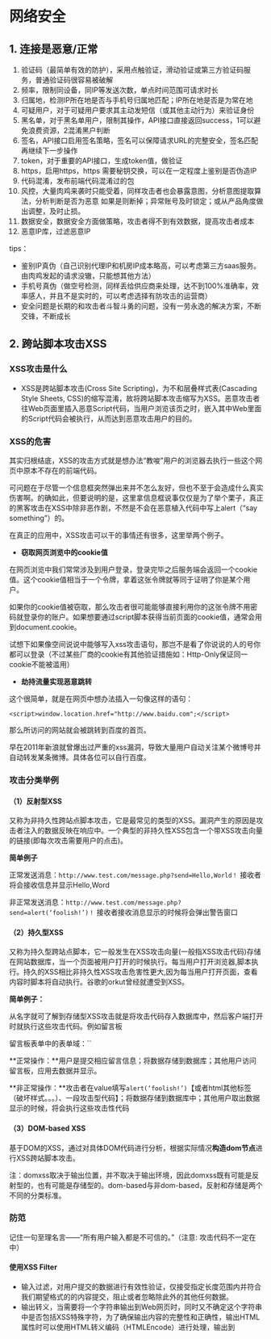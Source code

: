 # 网络安全

## 1. 连接是恶意/正常

1. 验证码（最简单有效的防护），采用点触验证，滑动验证或第三方验证码服务，普通验证码很容易被破解
2. 频率，限制同设备，同IP等发送次数，单点时间范围可请求时长
3. 归属地，检测IP所在地是否与手机号归属地匹配；IP所在地是否是为常在地
4. 可疑用户，对于可疑用户要求其主动发短信（或其他主动行为）来验证身份
5. 黑名单，对于黑名单用户，限制其操作，API接口直接返回success，1可以避免浪费资源，2混淆黑户判断
6. 签名，API接口启用签名策略，签名可以保障请求URL的完整安全，签名匹配再继续下一步操作
7. token，对于重要的API接口，生成token值，做验证
8. https，启用https，https 需要秘钥交换，可以在一定程度上鉴别是否伪造IP
9. 代码混淆，发布前端代码混淆过的包
10. 风控，大量肉鸡来袭时只能受着，同样攻击者也会暴露意图，分析意图提取算法，分析判断是否为恶意 如果是则断掉；异常账号及时锁定；或从产品角度做出调整，及时止损。
11. 数据安全，数据安全方面做策略，攻击者得不到有效数据，提高攻击者成本
12. 恶意IP库，过滤恶意IP

tips：

- 鉴别IP真伪（自己识别代理IP和机房IP成本略高，可以考虑第三方saas服务。由肉鸡发起的请求没辙，只能想其他方法）
- 手机号真伪（做空号检测，同样丢给供应商来处理，达不到100%准确率，效率感人，并且不是实时的，可以考虑选择有防攻击的运营商）
- 安全问题是长期的和攻击者斗智斗勇的问题，没有一劳永逸的解决方案，不断交锋，不断成长

## 2. 跨站脚本攻击XSS

### XSS攻击是什么

- XSS是跨站脚本攻击(Cross Site Scripting)，为不和层叠样式表(Cascading Style Sheets, CSS)的缩写混淆，故将跨站脚本攻击缩写为XSS。恶意攻击者往Web页面里插入恶意Script代码，当用户浏览该页之时，嵌入其中Web里面的Script代码会被执行，从而达到恶意攻击用户的目的。

### XSS的危害

其实归根结底，XSS的攻击方式就是想办法“教唆”用户的浏览器去执行一些这个网页中原本不存在的前端代码。

可问题在于尽管一个信息框突然弹出来并不怎么友好，但也不至于会造成什么真实伤害啊。的确如此，但要说明的是，这里拿信息框说事仅仅是为了举个栗子，真正的黑客攻击在XSS中除非恶作剧，不然是不会在恶意植入代码中写上alert（“say something”）的。

在真正的应用中，XSS攻击可以干的事情还有很多，这里举两个例子。

- **窃取网页浏览中的cookie值**

在网页浏览中我们常常涉及到用户登录，登录完毕之后服务端会返回一个cookie值。这个cookie值相当于一个令牌，拿着这张令牌就等同于证明了你是某个用户。

如果你的cookie值被窃取，那么攻击者很可能能够直接利用你的这张令牌不用密码就登录你的账户。如果想要通过script脚本获得当前页面的cookie值，通常会用到document.cookie。

试想下如果像空间说说中能够写入xss攻击语句，那岂不是看了你说说的人的号你都可以登录（不过某些厂商的cookie有其他验证措施如：Http-Only保证同一cookie不能被滥用）

- **劫持流量实现恶意跳转**

这个很简单，就是在网页中想办法插入一句像这样的语句：

```
<script>window.location.href="http://www.baidu.com";</script>
```

那么所访问的网站就会被跳转到百度的首页。

早在2011年新浪就曾爆出过严重的xss漏洞，导致大量用户自动关注某个微博号并自动转发某条微博。具体各位可以自行百度。

### 攻击分类举例

#### （1）反射型XSS

又称为非持久性跨站点脚本攻击，它是最常见的类型的XSS。漏洞产生的原因是攻击者注入的数据反映在响应中。一个典型的非持久性XSS包含一个带XSS攻击向量的链接(即每次攻击需要用户的点击)。

**简单例子**

正常发送消息：`http://www.test.com/message.php?send=Hello,World！` 接收者将会接收信息并显示Hello,Word

非正常发送消息：`http://www.test.com/message.php?send=alert(‘foolish!’)！` 接收者接收消息显示的时候将会弹出警告窗口

#### （2）持久型XSS

又称为持久型跨站点脚本，它一般发生在XSS攻击向量(一般指XSS攻击代码)存储在网站数据库，当一个页面被用户打开的时候执行。每当用户打开浏览器,脚本执行。持久的XSS相比非持久性XSS攻击危害性更大,因为每当用户打开页面，查看内容时脚本将自动执行。谷歌的orkut曾经就遭受到XSS。

**简单例子：**

从名字就可了解到存储型XSS攻击就是将攻击代码存入数据库中，然后客户端打开时就执行这些攻击代码。例如留言板

留言板表单中的表单域：``

**正常操作：**用户是提交相应留言信息；将数据存储到数据库；其他用户访问留言板，应用去数据并显示。

**非正常操作：**攻击者在value填写`alert(‘foolish!’)`【或者html其他标签（破坏样式。。。）、一段攻击型代码】；将数据存储到数据库中；其他用户取出数据显示的时候，将会执行这些攻击性代码

#### （3）DOM-based XSS

基于DOM的XSS，通过对具体DOM代码进行分析，根据实际情况**构造dom节点**进行XSS跨站脚本攻击。

注：domxss取决于输出位置，并不取决于输出环境，因此domxss既有可能是反射型的，也有可能是存储型的。dom-based与非dom-based，反射和存储是两个不同的分类标准。

### 防范

记住一句至理名言——“所有用户输入都是不可信的。”（注意: 攻击代码不一定在<script></script>中）

#### 使用XSS Filter

- 输入过滤，对用户提交的数据进行有效性验证，仅接受指定长度范围内并符合我们期望格式的的内容提交，阻止或者忽略除此外的其他任何数据。
- 输出转义，当需要将一个字符串输出到Web网页时，同时又不确定这个字符串中是否包括XSS特殊字符，为了确保输出内容的完整性和正确性，输出HTML属性时可以使用HTML转义编码（HTMLEncode）进行处理，输出到<script>中，可以进行JS编码。

#### 使用 HttpOnly Cookie

将重要的cookie标记为httponly，这样的话当浏览器向Web服务器发起请求的时就会带上`cookie`字段，但是在`js`脚本中却不能访问这个cookie，这样就避免了XSS攻击利用`JavaScript`的`document.cookie`获取`cookie`。

### 困难和幸运

真正麻烦的是，在一些场合我们要允许用户输入HTML，又要过滤其中的脚本。这就要求我们对代码小心地进行转义。否则，我们可能既获取不了用户的正确输入，又被XSS攻击。 幸好，由于XSS臭名昭著历史悠久又极其危险，现代web开发框架如`vue.js`、`react.js`等，在设计的时候就考虑了XSS攻击对html插值进行了更进一步的抽象、过滤和转义，我们只要熟练正确地使用他们，就可以在大部分情况下避免XSS攻击。 同时，许多基于`MVVM`框架的`SPA`（单页应用）不需要刷新URL来控制view，这样大大防止了XSS隐患。另外，我们还可以用一些防火墙来阻止XSS的运行。

## 3. 跨站请求伪造CSRF

### CSRF是什么？

简单来说，攻击者利用一些技术手段去欺骗用户浏览器去访问一些曾经认证过的网站而执行一些操作。由于认证过，所以浏览器认为是用户的本意。

其实咋们可以简单理解为`虎符调兵`，正常是大将军颁发虎符才能调兵，但是军队只认虎符不认人，假如奸臣偷取虎符假传命令私自调兵造反，那可就大事不好！

例如 `localhost/deleteAriticle.php?id=3&username=xiaoxiao`，攻击者在被攻击的网站页面嵌入这样的代码，当用户xiaoxiao访问该网站的时候，会发起这条请求。服务器会删除id为3的数据。 客户端防范：对于数据库的修改请求，全部使用POST提交，禁止使用GET请求。 服务器端防范：一般的做法是在表单里面添加一段隐藏的唯一的token(请求令牌)。

### CSRF原理

那我们具体看看攻击细节

[![img](https://camo.githubusercontent.com/10ddd72b82631cdf63771ed7d35bf1cd2e0f1943/68747470733a2f2f706963342e7a68696d672e636f6d2f76322d33636536616237633737666665616339396362373764623432363438633339305f722e6a7067)](https://camo.githubusercontent.com/10ddd72b82631cdf63771ed7d35bf1cd2e0f1943/68747470733a2f2f706963342e7a68696d672e636f6d2f76322d33636536616237633737666665616339396362373764623432363438633339305f722e6a7067)

**看图说话，大致过程**

- 用户访问浏览正常网站
- 正常网站服务器响应并且返回标识该用户身份的cookie
- 用户未注销正常网站的情况下，访问恶意网站
- 恶意网站里访问正常网站并且带着标识用户的cookie
- 正常网站服务器接受来自恶意网站的请求

再次访问正常网站时，浏览器会自动带上标识该用户身份的cookie发送请求，所以正常网站服务器会接受来自恶意网站的请求，从而完成攻击。

当我访问登录一个正常网站，成功访问后服务器会产生一个标识用户身份的cookie给用户的浏览器保存，在标识cookie还存在时访问恶意网站，在该网站里攻击者会让你不知不觉的访问之前的正常网站并且执行一些操作，由于标识用户身份的cookie还存在，所以用户浏览器认为是用户的本意操作而执行该请求，从而攻击成功。

这些欺骗的访问方式有很多，例如“点击小广告、找回密码”等等诱导用户去点击操作。

### 如何预防CSRF

目前预防方式有二种：

1. 检查Referer字段

HTTP请求head里有个Referer字段，用于表明请求的来源地址。正常情况下，Referer字段和请求的地址是位于同一域名下的，如果是CSRF攻击发起的请求，那么Referer字段和请求的地址就不是同一域名了，那么服务器就能识别出恶意访问。

这个方法缺点是攻击者有可能篡改该Referer字段内容，从而欺骗服务器。

1. 添加校验token

当用户正常访问网站时，服务器会生产一个随机数，并且把该随机数埋入该页面里（一般放在form表单，``）。正常访问，客户的浏览器是能够得到并且返回该字段，而CSRF一开始是不知道该字段的数值，服务器接受请求发现该字段的异常，从而拒绝该请求。

### 如何用简洁生动的语言说明 XSS 和 CSRF 的区别？

xss原理上利用的是浏览器**可以拼接成任意的javascript**，然后**黑客拼接好javascript**让浏览器自动地给服务器端发出多个请求（get、post请求）。 csrf原理上利用的是网站服务器端所有参数都是**可预先构造**的原理，然后**黑客拼接好具体请求url**，可以引诱你提交他构造好的请求。

## 4. SQL注入攻击

### 什么是SQL注入？

所谓SQL注入，是将客户机提交或Web表单递交的数据，拼接成SQL语句字符串时。如果客户端提交的数据有非法字符或SQL语句关键字时，会造成执行的SQL语句语法错误，或执行结果不正确的情况。通过SQL注入，黑客可以最终达到欺骗服务器，执行恶意的SQL语句，甚至破坏数据库结构的目的。

SQL注入攻击大多是利用设计上的漏洞，在目标服务器上运行Sql语句的攻击方式。开发者在动态生成Sql语句时，没有对用户输入的数据进行验证，是Sql注入攻击得逞的主要原因。

### 如何防止SQL注入？

在Java中，是使用JDBC和数据库建立连接，并执行SQL语句，和数据库进行数据交互的。

JDBC在执行SQL语句操作时，提供了 **Statement**、**PreparedStatement** 和 **CallableStatement** 三种方式来执行SQL语句。其中 Statement 用于通用查询， PreparedStatement 用于执行参数化查询，而 CallableStatement则是用于存储过程。 在三个接口中，Statement是PreparedStatement和CallableStatement的父接口。Statement在执行SQL语句时，对于客户端提交的数据只支持拼接SQL语句的方式。

```
String sql = "select * from  t_user where userName='" + name + 
    "' and  password='" + password + "'"; 
```

所以，使用Statement在执行SQL语句，容易引起SQL注入。PreparedStatement在执行参数化查询时，**支持占位符方式**。

```
String sql = "select * from  t_user where userName=? and password=?";
PreparedStatement ps = conn.prepareStatement(sql);
ps.setString(1,name);
ps.setString(2,password);
```

在使用参数化查询的情况下，数据库系统不会将参数的内容，视为SQL指令的一部分来处理。而是在数据库完成SQL指令的编译后，才套用参数运行。因此，就算参数中含有破坏性的指令，也不会被数据库所运行。**所以，使用PreparedStatement的参数化查询可以有效的阻止SQL注入。**

另外，PreparedStatement相比Statement还有以下几个优势

1. 可以预编译SQL语句，多次查询时速度快。
2. 防止数据库缓冲区溢出
3. 代码的可读性可维护性好

由于有以上优点，所以，在开发JDBC时，PreparedStatement成为访问数据库的语句对象的首选。

### 总结

1. 所谓SQL注入，是将客户机提交或Web表单递交的数据，拼接成SQL语句字符串时。如果客户端提交的数据有非法字符或SQL语句关键字时，会造成执行的SQL语句语法错误，或执行结果不正确的情况。通过SQL注入，黑客可以最终达到欺骗服务器，执行恶意的SQL语句，甚至破坏数据库结构的目的。
2. 在JDBC中使用 PreparedStatement 的参数化查询，数据库系统不会将参数的内容，视为SQL指令的一部分来处理。可以有效防止SQL注入。
3. 开发JDBC时，尽量采用 PreparedStatement 执行SQL语句，相比 Statement 有以下优势:
   1. 可以防止SQL注入
   2. 可以预编译SQL语句，多次查询时速度快
   3. 防止数据库缓冲区溢出
   4. 代码的可读性可维护性好

## 5. 拒绝服务攻击**DDoS**

举个形象的例子：

- 某饭店可以容纳100人同时就餐，某日有个商家恶意竞争，雇佣了200人来这个饭店坐着不吃不喝，导致饭店满满当当无法正常营业。**（DDOS攻击成功）**
- 老板当即大怒，派人把不吃不喝影响正常营业的人全都轰了出去，且不再让他们进来捣乱，饭店恢复了正常营业。**（添加规则和黑名单进行DDOS防御，防御成功）**
- 主动攻击的商家心存不满，这次请了五千人逐批次来捣乱，导致该饭店再次无法正常营业。**（增加DDOS流量，改变攻击方式）**
- 饭店把那些捣乱的人轰出去只后，另一批接踵而来。此时老板将饭店营业规模扩大，该饭店可同时容纳1万人就餐，5000人同时来捣乱饭店营业也不会受到影响。**（增加硬防与其抗衡）**

DDOS是Distributed Denial of Service的缩写，翻译成中文是“分布式拒绝服务“攻击，网络中的DDOS攻击与防御与上面例子所述差不多，DDOS只不过是一个概称，其下有各种攻击方式，比如“CC攻击、SYN攻击、NTP攻击、TCP攻击、DNS攻击等等”，现在DDOS发展变得越来越可怕，NTP攻击渐渐成为主流了，这意味着可以将每秒的攻击流量放大几百倍，比如每秒1G的SYN碎片攻击换成NTP放大攻击，就成为了200G或者更多。

### SYN Flood

这是一种利用TCP协议缺陷，发送大量伪造的TCP连接请求，从而使得被攻击方资源耗尽（CPU满负荷或内存不足）的攻击方式。建立TCP连接，需要三次握手——客户端发送SYN报文，服务端收到请求并返回报文表示接受，客户端也返回确认，完成连接。

SYN Flood 就是用户向服务器发送报文后突然死机或掉线，那么服务器在发出应答报文后就无法收到客户端的确认报文（第三次握手无法完成），这时服务器端一般会重试并等待一段时间后再丢弃这个未完成的连接。一个用户出现异常导致服务器的一个线程等待一会儿并不是大问题，但恶意攻击者大量模拟这种情况，服务器端为了维护数以万计的半连接而消耗非常多的资源，结果往往是无暇理睬客户的正常请求，甚至崩溃。从正常客户的角度看来，网站失去了响应，无法访问。

[![img](https://github.com/orangehaswing/fullstack-tutorial/raw/master/notes/pics/SYN-Flood-Attack.jpg)](https://github.com/orangehaswing/fullstack-tutorial/blob/master/notes/pics/SYN-Flood-Attack.jpg)

### CC 攻击

CC攻击是目前应用层攻击的主要手段之一，借助代理服务器生成指向目标系统的合法请求，实现伪装和DDoS。我们都有这样的体验，访问一个静态页面，即使人多也不需要太长时间，但如果在高峰期访问论坛、贴吧等，那就很慢了，因为服务器系统需要到数据库中判断访问者否有读帖、发言等权限。访问的人越多，论坛的页面越多，数据库压力就越大，被访问的频率也越高，占用的系统资源也就相当可观。

CC攻击就充分利用了这个特点，模拟多个正常用户不停地访问如论坛这些需要大量数据操作的页面，造成服务器资源的浪费，CPU长时间处于100%，永远都有处理不完的请求，网络拥塞，正常访问被中止。这种攻击技术性含量高，见不到真实源IP，见不到特别大的异常流量，但服务器就是无法进行正常连接。

[![img](https://camo.githubusercontent.com/3855c6114b5ca04478265ccdca9a638bf80e8be6/68747470733a2f2f706963322e7a68696d672e636f6d2f38302f76322d61303563303931313133643964663632613539323038386166333365666435355f722e6a7067)](https://camo.githubusercontent.com/3855c6114b5ca04478265ccdca9a638bf80e8be6/68747470733a2f2f706963322e7a68696d672e636f6d2f38302f76322d61303563303931313133643964663632613539323038386166333365666435355f722e6a7067)

之所以选择代理服务器是因为代理可以有效地隐藏自己的身份，也可以绕开防火墙，因为基本上所有的防火墙都会检测并发的TCP/IP连接数目，超过一定数目一定频率就会被认为是Connection-Flood。当然也可以使用肉鸡来发动CC攻击，攻击者使用CC攻击软件控制大量肉鸡发动攻击，肉鸡可以模拟正常用户访问网站的请求伪造成合法数据包，相比前者来说更难防御。

CC攻击是针对Web服务在第七层协议发起的攻击，在越上层协议上发动DDoS攻击越难以防御，上层协议与业务关联愈加紧密，防御系统面临的情况也会更复杂。比如CC攻击中最重要的方式之一HTTP Flood，不仅会直接导致被攻击的Web前端响应缓慢，对承载的业务造成致命的影响，还可能会引起连锁反应，间接攻击到后端的Java等业务层逻辑以及更后端的数据库服务。

由于CC攻击成本低、威力大，知道创宇安全专家组发现80%的DDoS攻击都是CC攻击。带宽资源严重被消耗，网站瘫痪；CPU、内存利用率飙升，主机瘫痪；瞬间快速打击，无法快速响应。

### NTP Flood

NTP是标准的基于UDP协议传输的网络时间同步协议，由于UDP协议的无连接性，方便伪造源地址。攻击者使用特殊的数据包，也就是IP地址指向作为反射器的服务器，源IP地址被伪造成攻击目标的IP，反射器接收到数据包时就被骗了，会将响应数据发送给被攻击目标，耗尽目标网络的带宽资源。一般的NTP服务器都有很大的带宽，攻击者可能只需要1Mbps的上传带宽欺骗NTP服务器，就可给目标服务器带来几百上千Mbps的攻击流量。

因此，“问-答”方式的协议都可以被反射型攻击利用，将质询数据包的地址伪造为攻击目标地址，应答的数据包就会都被发送至目标，一旦协议具有递归效果，流量就被显著放大了，堪称一种“借刀杀人”的流量型攻击。

[![img](https://github.com/orangehaswing/fullstack-tutorial/raw/master/notes/pics/attack-ntp.png)](https://github.com/orangehaswing/fullstack-tutorial/blob/master/notes/pics/attack-ntp.png)

### 预防

没有根治的办法，除非不用TCP/IP链接

- 确保服务器的系统文件是最新版本，并及时更新系统补丁
- 关闭不必要的服务
- 限制同时打开SYN的半连接数目
- 缩短SYN半连接的time out时间
- 正确设置防火墙
- 禁止对主机的非开放服务的访问
- 限制特定IP短地址的访问
- 启用防火墙的防DDos的属性
- 严格限制对外开放的服务器的向外访问
- 运行端口映射程序祸端口扫描程序，要认真检查特权端口和非特权端口。
- 认真检查网络设备和主机/服务器系统的日志。只要日志出现漏洞或是时间变更，那这台机器就可能遭到了攻击。
- 限制在防火墙外与网络文件共享。这样会给黑客截取系统文件的机会，主机的信息暴露给黑客，无疑是给了对方入侵的机会。

### DOS攻击之泪滴攻击

**泪滴攻击**(TearDrop) 指的是向目标机器发送损坏的IP包，诸如重叠的包或过大的包载荷。借由这些手段，该攻击可以通过TCP/IP协议栈中分片重组代码中的bug来瘫痪各种不同的操作系统。

泪滴攻击是拒绝服务攻击的一种。 泪滴是一个特殊构造的应用程序，通过发送伪造的相互重叠的IP分组数据包，使其难以被接收主机重新组合。他们通常会导致目标主机内核失措。 泪滴攻击利用IP分组数据包重叠造成TCP/ IP分片重组代码不能恰当处理IP包。 泪滴攻击不被认为是一个严重的DOS攻击，不会对主机系统造成重大损失。 在大多数情况下，一次简单的重新启动是最好的解决办法，但重新启动操作系统可能导致正在运行的应用程序中未保存的数据丢失。